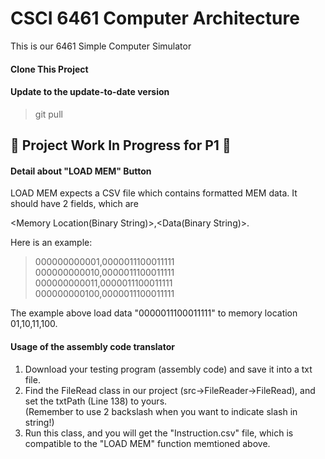 # CSCI 6461 Computer Architecture
This is our 6461 Simple Computer Simulator
#### Clone This Project



#### Update to the update-to-date version

> git pull
## :construction: Project Work In Progress for P1 :construction:

#### Detail about "LOAD MEM" Button

LOAD MEM expects a CSV file which contains formatted MEM data. It should have 2 fields, which are 


<Memory Location(Binary String)>,<Data(Binary String)>.


Here is an example:


>000000000001,0000011100011111<br>000000000010,0000011100011111<br>000000000011,0000011100011111<br>000000000100,0000011100011111


The example above load data "0000011100011111" to memory location 01,10,11,100.

#### Usage of the assembly code translator
1. Download your testing program (assembly code) and save it into a txt file.<br>
2. Find the FileRead class in our project (src->FileReader->FileRead), and set the txtPath (Line 138) to yours.<br> 
(Remember to use 2 backslash when you want to indicate slash in string!) <br>
3. Run this class, and you will get the "Instruction.csv" file, which is compatible to the "LOAD MEM" function memtioned above.<br>
